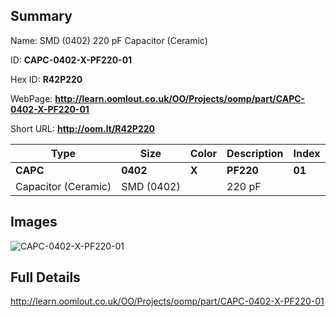 

## Summary
 
Name:  SMD (0402) 220 pF Capacitor (Ceramic) 

ID: __CAPC-0402-X-PF220-01__

Hex ID: __R42P220__

WebPage: __http://learn.oomlout.co.uk/OO/Projects/oomp/part/CAPC-0402-X-PF220-01__

Short URL: __http://oom.lt/R42P220__


| Type   | Size   | Color   | Description   | Index   |    
| ----- | ------   | ------   | -----   | ----   |    
| __CAPC__   					| __0402__   					| __X__    						| __PF220__    					| __01__ |    
| Capacitor (Ceramic)		| SMD (0402)	| 		| 220 pF	| 	|

## Images
![CAPC-0402-X-PF220-01](http://oomlout.com/oomp-gen/parts/CAPC-0402-X-PF220-01/CAPC-0402-X-PF220-01_420.jpg)

## Full Details

 http://learn.oomlout.co.uk/OO/Projects/oomp/part/CAPC-0402-X-PF220-01

